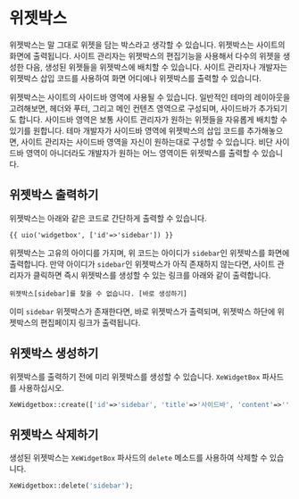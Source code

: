 # 위젯박스

위젯박스는 말 그대로 위젯을 담는 박스라고 생각할 수 있습니다. 위젯박스는 사이트의 화면에 출력됩니다. 사이트 관리자는 위젯박스의 편집기능을 사용해서 다수의 위젯을 생성한 다음, 생성된 위젯들을 위젯박스에 배치할 수 있습니다. 사이트 관리자나 개발자는 위젯박스 삽입 코드를 사용하여 화면 어디에나 위젯박스를 출력할 수 있습니다.

위젯박스는 사이트의 사이드바 영역에 사용될 수 있습니다. 일반적인 테마의 레이아웃을 고려해보면, 헤더와 푸터, 그리고 메인 컨텐츠 영역으로 구성되며, 사이드바가 추가되기도 합니다. 사이드바 영역은 보통 사이트 관리자가 원하는 위젯들을 자유롭게 배치할 수 있기를 원합니다. 테마 개발자가 사이드바 영역에 위젯박스의 삽입 코드를 추가해놓으면, 사이트 관리자는 사이드바 영역을 자신이 원하는대로 구성할 수 있습니다. 비단 사이드바 영역이 아니더라도 개발자가 원하는 어느 영역이든 위젯박스를 출력할 수 있습니다.


## 위젯박스 출력하기

위젯박스는 아래와 같은 코드로 간단하게 출력할 수 있습니다.

```
{{ uio('widgetbox', ['id'=>'sidebar']) }}
```

위젯박스는 고유의 아이디를 가지며, 위 코드는 아이디가 `sidebar`인 위젯박스를 화면에 출력합니다. 만약 아이디가 `sidebar`인 위젯박스가 아직 존재하지 않는다면, 사이트 관리자가 클릭하면 즉시 위젯박스를 생성할 수 있는 링크를 아래와 같이 출력합니다.

```
위젯박스[sidebar]를 찾을 수 없습니다. [바로 생성하기]
```

이미 `sidebar` 위젯박스가 존재한다면, 바로 위젯박스가 출력되며, 위젯박스 하단에 위젯박스의 편집페이지 링크가 출력됩니다.

## 위젯박스 생성하기

위젯박스를 출력하기 전에 미리 위젯박스를 생성할 수 있습니다. `XeWidgetBox` 파사드를 사용하십시오.

```php
XeWidgetbox::create(['id'=>'sidebar', 'title'=>'사이드바', 'content'=>'');
```


## 위젯박스 삭제하기

생성된 위젯박스는 `XeWidgetBox` 파사드의 `delete` 메소드를 사용하여 삭제할 수 있습니다.

```php
XeWidgetbox::delete('sidebar');
```
